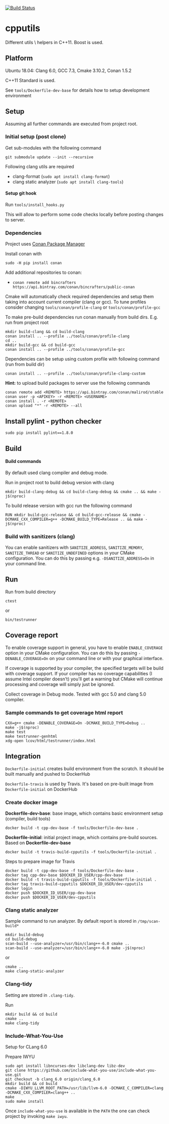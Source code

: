 [![Build Status](https://travis-ci.org/malirod/cpputils.svg?branch=master)](https://travis-ci.org/malirod/cpputils)

# cpputils
Different utils \ helpers in C++11. Boost is used.

## Platform

Ubuntu 18.04: Clang 6.0, GCC 7.3, Cmake 3.10.2, Conan 1.5.2

C++11 Standard is used.

See `tools/Dockerfile-dev-base` for details how to setup development environment

## Setup

Assuming all further commands are executed from project root.


### Initial setup (post clone)

Get sub-modules with the following command

`git submodule update --init --recursive`

Following clang utils are required

- clang-format (`sudo apt install clang-format`)
- clang static analyzer (`sudo apt install clang-tools`)

#### Setup git hook

Run `tools/install_hooks.py`

This will allow to perform some code checks locally before posting changes to server.

### Dependencies

Project uses [Conan Package Manager](https://github.com/conan-io/conan)

Install conan with

`sudo -H pip install conan`

Add additional repositories to conan:

- `conan remote add bincrafters https://api.bintray.com/conan/bincrafters/public-conan`

Cmake will automatically check required dependencies and setup them taking into account current compiler (clang or gcc). To tune profiles consider changing `tools/conan/profile-clang` or `tools/conan/profile-gcc`

To make pre-build dependencies run conan manually from build dirs. E.g. run from project root

```
mkdir build-clang && cd build-clang
conan install .. --profile ../tools/conan/profile-clang
cd ..
mkdir build-gcc && cd build-gcc
conan install .. --profile ../tools/conan/profile-gcc
```

Dependencies can be setup using custom profile with following command (run from build dir)

`conan install .. --profile ../tools/conan/profile-clang-custom`

**Hint:** to upload build packages to server use the following commands

```
conan remote add <REMOTE> https://api.bintray.com/conan/malirod/stable
conan user -p <APIKEY> -r <REMOTE> <USERNAME>
conan install . -r <REMOTE>
conan upload "*" -r <REMOTE> --all
```

## Install pylint - python checker

`sudo pip install pylint==1.8.0`

## Build

#### Build commands

By default used clang compiler and debug mode.

Run in project root to build debug version with clang

`mkdir build-clang-debug && cd build-clang-debug && cmake .. && make -j$(nproc)`

To build release version with gcc run the following command

`RUN mkdir build-gcc-release && cd build-gcc-release && cmake -DCMAKE_CXX_COMPILER=g++ -DCMAKE_BUILD_TYPE=Release .. && make -j$(nproc)`

### Build with sanitizers (clang)

You can enable sanitizers with `SANITIZE_ADDRESS`, `SANITIZE_MEMORY`, `SANITIZE_THREAD` or `SANITIZE_UNDEFINED` options in your CMake configuration. You can do this by passing e.g. `-DSANITIZE_ADDRESS=On` in your command line.

## Run

Run from build directory

`ctest`

or

`bin/testrunner`

## Coverage report

To enable coverage support in general, you have to enable `ENABLE_COVERAGE` option in your CMake configuration. You can do this by passing `-DENABLE_COVERAGE=On` on your command line or with your graphical interface.

If coverage is supported by your compiler, the specified targets will be build with coverage support. If your compiler has no coverage capabilities (I assume Intel compiler doesn't) you'll get a warning but CMake will continue processing and coverage will simply just be ignored.

Collect coverage in Debug mode. Tested with gcc 5.0 and clang 5.0 compiler.

### Sample commands to get coverage html report

```
CXX=g++ cmake -DENABLE_COVERAGE=On -DCMAKE_BUILD_TYPE=Debug ..
make -j$(nproc)
make test
make testrunner-genhtml
xdg-open lcov/html/testrunner/index.html
```

## Integration

`Dockerfile-initial` creates build environment from the scratch. It should be built manually and pushed to DockerHub

`Dockerfile-travis` is used by Travis. It's based on pre-built image from `Dockerfile-initial` on DockerHub

### Create docker image

**Dockerfile-dev-base**: base image, which contains basic environment setup (compiler, build tools)

`docker build -t cpp-dev-base -f tools/Dockerfile-dev-base .`

**Dockerfile-initial**: initial project image, which contains pre-build sources. Based on **Dockerfile-dev-base**

`docker build -t travis-build-cpputils -f tools/Dockerfile-initial .`

Steps to prepare image for Travis

```
docker build -t cpp-dev-base -f tools/Dockerfile-dev-base .
docker tag cpp-dev-base $DOCKER_ID_USER/cpp-dev-base
docker build -t travis-build-cpputils -f tools/Dockerfile-initial .
docker tag travis-build-cpputils $DOCKER_ID_USER/dev-cpputils
docker login
docker push $DOCKER_ID_USER/cpp-dev-base
docker push $DOCKER_ID_USER/dev-cpputils
```
### Clang static analyzer

Sample command to run analyzer. By default report is stored in `/tmp/scan-build*`

```
mkdir build-debug
cd build-debug
scan-build --use-analyzer=/usr/bin/clang++-6.0 cmake ..
scan-build --use-analyzer=/usr/bin/clang++-6.0 make -j$(nproc)
```

or


```
cmake ..
make clang-static-analyzer
```

### Clang-tidy

Setting are stored in `.clang-tidy`.

Run

```
mkdir build && cd build
cmake ..
make clang-tidy
```

### Include-What-You-Use

Setup for CLang 6.0

Prepare IWYU

```
sudo apt install libncurses-dev libclang-dev libz-dev
git clone https://github.com/include-what-you-use/include-what-you-use.git
git checkout -b clang_6.0 origin/clang_6.0
mkdir build && cd build
cmake -DIWYU_LLVM_ROOT_PATH=/usr/lib/llvm-6.0 -DCMAKE_C_COMPILER=clang -DCMAKE_CXX_COMPILER=clang++ ..
make
sudo make install
```

Once `include-what-you-use` is available in the `PATH` the one can check project by invoking `make iwyu`.
